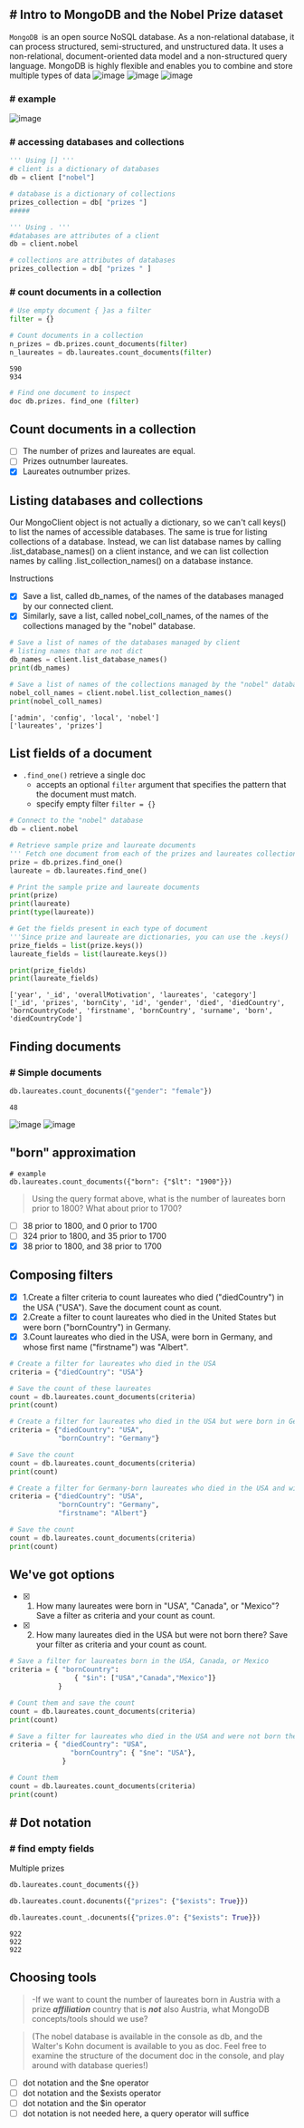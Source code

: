 ## # Intro to MongoDB and the Nobel Prize dataset
`MongoDB `is an open source NoSQL database. As a non-relational database, it can process structured, semi-structured, and unstructured data. It uses a non-relational, document-oriented data model and a non-structured query language. MongoDB is highly flexible and enables you to combine and store multiple types of data
![image](https://user-images.githubusercontent.com/51888893/204014695-3f8b8f21-24b4-4205-8390-d18478621fb8.png)
![image](https://user-images.githubusercontent.com/51888893/204014801-8094aa72-64b7-4f67-bc02-6197a9edfd8b.png)
![image](https://user-images.githubusercontent.com/51888893/204014933-bc76f518-7f65-4897-9c12-9bb51aece376.png)
### # example
![image](https://user-images.githubusercontent.com/51888893/204015139-ef7e0f95-62d7-4b40-ba3f-19317a71c0de.png)
### # accessing databases and collections
```py
''' Using [] '''
# client is a dictionary of databases
db = client ["nobel"]

# database is a dictionary of collections
prizes_collection = db[ "prizes "]
#####

''' Using . '''
#databases are attributes of a client
db = client.nobel

# collections are attributes of databases
prizes_collection = db[ "prizes " ]
```
### # count documents in a collection
```py
# Use empty document { }as a filter
filter = {}

# Count documents in a collection
n_prizes = db.prizes.count_documents(filter)
n_laureates = db.laureates.count_documents(filter)
```
    590
    934
```py
# Find one document to inspect
doc db.prizes. find_one (filter)
```
## Count documents in a collection

- [ ] The number of prizes and laureates are equal.
- [ ] Prizes outnumber laureates.
- [x] Laureates outnumber prizes.

## Listing databases and collections
Our MongoClient object is not actually a dictionary, so we can't call keys() to list the names of accessible databases. The same is true for listing collections of a database. Instead, we can list database names by calling .list_database_names() on a client instance, and we can list collection names by calling .list_collection_names() on a database instance.

Instructions
- [x] Save a list, called db_names, of the names of the databases managed by our connected client.
- [x] Similarly, save a list, called nobel_coll_names, of the names of the collections managed by the "nobel" database.
```py
# Save a list of names of the databases managed by client
# listing names that are not dict
db_names = client.list_database_names()
print(db_names)

# Save a list of names of the collections managed by the "nobel" database
nobel_coll_names = client.nobel.list_collection_names()
print(nobel_coll_names)
```
    ['admin', 'config', 'local', 'nobel']
    ['laureates', 'prizes']
    
## List fields of a document
- `.find_one()` retrieve a single doc
    -  accepts an optional `filter` argument that specifies the pattern that the document must match.
    -  specify empty filter `filter = {}`       
```py
# Connect to the "nobel" database
db = client.nobel

# Retrieve sample prize and laureate documents
''' Fetch one document from each of the prizes and laureates collections '''
prize = db.prizes.find_one()
laureate = db.laureates.find_one()

# Print the sample prize and laureate documents
print(prize)
print(laureate)
print(type(laureate))

# Get the fields present in each type of document
'''Since prize and laureate are dictionaries, you can use the .keys() '''
prize_fields = list(prize.keys())
laureate_fields = list(laureate.keys())

print(prize_fields)
print(laureate_fields)
```
    ['year', '_id', 'overallMotivation', 'laureates', 'category']
    ['_id', 'prizes', 'bornCity', 'id', 'gender', 'died', 'diedCountry', 'bornCountryCode', 'firstname', 'bornCountry', 'surname', 'born', 'diedCountryCode']
## Finding documents
### # Simple documents
```py
db.laureates.count_docunents({"gender": "female"})
```
    48
![image](https://user-images.githubusercontent.com/51888893/204034016-17bec2c4-5908-4d0c-9edd-cc6e74ff282f.png)
![image](https://user-images.githubusercontent.com/51888893/204034147-79167dd4-a764-4229-85ca-42986fb8a238.png)
## "born" approximation
    # example
    db.laureates.count_documents({"born": {"$lt": "1900"}})
> Using the query format above, what is the number of laureates born prior to 1800? What about prior to 1700?
> 
- [ ] 38 prior to 1800, and 0 prior to 1700
- [ ] 324 prior to 1800, and 35 prior to 1700
- [x] 38 prior to 1800, and 38 prior to 1700

## Composing filters
- [x] 1.Create a filter criteria to count laureates who died ("diedCountry") in the USA ("USA"). Save the document count as count.
- [x] 2.Create a filter to count laureates who died in the United States but were born ("bornCountry") in Germany.
- [x] 3.Count laureates who died in the USA, were born in Germany, and whose first name ("firstname") was "Albert".
```py
# Create a filter for laureates who died in the USA
criteria = {"diedCountry": "USA"}

# Save the count of these laureates
count = db.laureates.count_documents(criteria)
print(count)
```
```py
# Create a filter for laureates who died in the USA but were born in Germany
criteria = {"diedCountry": "USA", 
            "bornCountry": "Germany"}

# Save the count
count = db.laureates.count_documents(criteria)
print(count)
```
```py
# Create a filter for Germany-born laureates who died in the USA and with the first name "Albert"
criteria = {"diedCountry": "USA", 
            "bornCountry": "Germany", 
            "firstname": "Albert"}

# Save the count
count = db.laureates.count_documents(criteria)
print(count)
```
## We've got options
- [x] 1. How many laureates were born in "USA", "Canada", or "Mexico"? Save a filter as criteria and your count as count.
- [x] 2. How many laureates died in the USA but were not born there? Save your filter as criteria and your count as count.
```py
# Save a filter for laureates born in the USA, Canada, or Mexico
criteria = { "bornCountry": 
                { "$in": ["USA","Canada","Mexico"]}
            }

# Count them and save the count
count = db.laureates.count_documents(criteria)
print(count)
```
```py
# Save a filter for laureates who died in the USA and were not born there
criteria = { "diedCountry": "USA",
               "bornCountry": { "$ne": "USA"}, 
             }

# Count them
count = db.laureates.count_documents(criteria)
print(count)
```
## # Dot notation
### # find empty fields
Multiple prizes
```py
db.laureates.count_documents({})

db.laureates.count.docunents({"prizes": {"$exists": True}})

db.laureates.count_.docunents({"prizes.0": {"$exists": True}})
```
    922
    922
    922
## Choosing tools
> -If we want to count the number of laureates born in Austria with a prize ***affiliation*** country that is ***not*** also Austria, what MongoDB concepts/tools         should we use?

> (The nobel database is available in the console as db, and the Walter's Kohn document is available to you as doc. Feel free to examine the structure of the document   doc in the console, and play around with database queries!)
- [ ] dot notation and the $ne operator
- [ ] dot notation and the $exists operator
- [ ] dot notation and the $in operator
- [ ] dot notation is not needed here, a query operator will suffice
